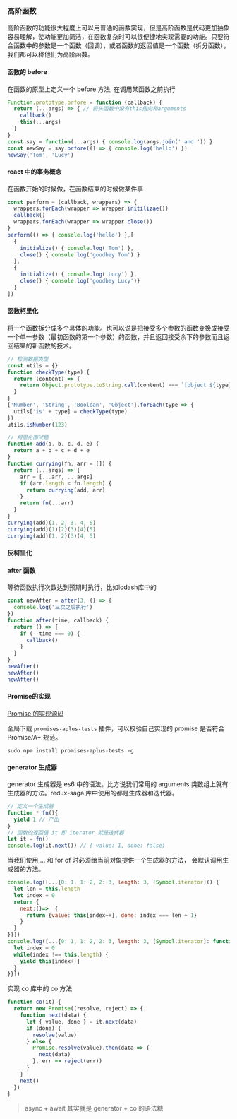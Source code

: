 ### 高阶函数
高阶函数的功能很大程度上可以用普通的函数实现，但是高阶函数是代码更加抽象容易理解，使功能更加简洁，在函数复杂时可以很便捷地实现需要的功能。只要符合函数中的参数是一个函数（回调），或者函数的返回值是一个函数（拆分函数），我们都可以称他们为高阶函数。

#### 函数的 before
在函数的原型上定义一个 before 方法, 在调用某函数之前执行
```js
Function.prototype.brfore = function (callback) {
  return (...args) => { // 箭头函数中没有this指向和arguments
    callback()
    this(...args)
  }
}
const say = function(...args) { console.log(args.join(' and ')) }
const newSay = say.brfore(() => { console.log('hello') })
newSay('Tom', 'Lucy')
```

#### react 中的事务概念
在函数开始的时候做，在函数结束的时候做某件事
```js
const perform = (callback, wrappers) => {
  wrappers.forEach(wrapper => wrapper.initilizae())
  callback()
  wrappers.forEach(wrapper => wrapper.close())
}
perform(() => { console.log('hello') },[
  {
    initialize() { console.log('Tom') },
    close() { console.log('goodbey Tom') }
  },
  {
    initialize() { console.log('Lucy') },
    close() { console.log('goodbey Lucy')}
  }
])
```

#### 函数柯里化
将一个函数拆分成多个具体的功能。也可以说是把接受多个参数的函数变换成接受一个单一参数（最初函数的第一个参数）的函数，并且返回接受余下的参数而且返回结果的新函数的技术。
```js
// 检测数据类型
const utils = {}
function checkType(type) {
  return (content) => {
    return Object.prototype.toString.call(content) === `[object ${type}]`
  }
}
['Number', 'String', 'Boolean', 'Object'].forEach(type => {
  utils['is' + type] = checkType(type)
})
utils.isNumber(123)

// 柯里化面试题
function add(a, b, c, d, e) {
  return a + b + c + d + e
}
function currying(fn, arr = []) {
  return (...args) => {
    arr = [...arr, ...args]
    if (arr.length < fn.length) {
      return currying(add, arr)
    }
    return fn(...arr)
  }
}
currying(add)(1, 2, 3, 4, 5)
currying(add)(1)(2)(3)(4)(5)
currying(add)(1, 2)(3)(4, 5)
```

#### 反柯里化

#### after 函数
等待函数执行次数达到预期时执行，比如lodash库中的
```js
const newAfter = after(3, () => {
  console.log('三次之后执行')
})
function after(time, callback) {
  return () => {
    if (--time === 0) {
      callback()
    }
  }
}
newAfter()
newAfter()
newAfter()
```
#### Promise的实现

[Promise 的实现源码](https://github.com/chudongyang/2020/blob/master/architectural-foundation/callback/txt/Promise.js)

全局下载 `promises-aplus-tests` 插件，可以校验自己实现的 promise 是否符合 Promise/A+ 规范。
```
sudo npm install promises-aplus-tests -g 
```

#### generator 生成器
generator 生成器是 es6 中的语法。比方说我们常用的 arguments 类数组上就有生成器的方法。redux-saga 库中使用的都是生成器和迭代器。
```js
// 定义一个生成器
function * fn(){ 
  yield 1 // 产出
}
// 函数的返回值 it 即 iterator 就是迭代器
let it = fn()
console.log(it.next()) // { value: 1, done: false}
```
当我们使用 ... 和 for of 时必须给当前对象提供一个生成器的方法， 会默认调用生成器的方法。
```js
console.log([...{0: 1, 1: 2, 2: 3, length: 3, [Symbol.iterator]() {
  let len = this.length
  let index = 0
  return {
    next:()=>  {
      return {value: this[index++], done: index === len + 1}
    }
  }
}}]) 
console.log([...{0: 1, 1: 2, 2: 3, length: 3, [Symbol.iterator]: function * () {
  let index = 0
  while(index !== this.length) {
    yield this[index++]
  }
}}]) 
```
实现 co 库中的 co 方法
```js
function co(it) {
  return new Promise((resolve, reject) => {
    function next(data) {
      let { value, done } = it.next(data)
      if (done) {
        resolve(value)
      } else {
        Promise.resolve(value).then(data => {
          next(data)
        }, err => reject(err))
      }
    }
    next()
  })
}
```
> async + await 其实就是 generator + co 的语法糖